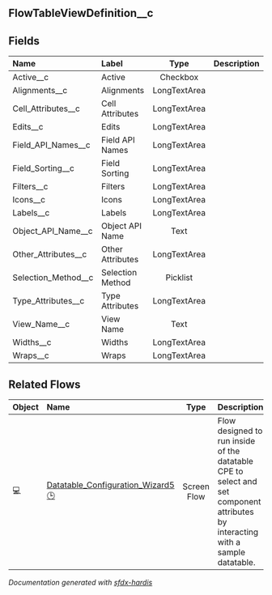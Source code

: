 ## FlowTableViewDefinition__c

<!-- Object description -->

## Fields

| Name      | Label | Type | Description |
| :-------- | :---- | :--: | :---------- | 
| Active__c | Active | Checkbox | <!-- --> |
| Alignments__c | Alignments | LongTextArea | <!-- --> |
| Cell_Attributes__c | Cell Attributes | LongTextArea | <!-- --> |
| Edits__c | Edits | LongTextArea | <!-- --> |
| Field_API_Names__c | Field API Names | LongTextArea | <!-- --> |
| Field_Sorting__c | Field Sorting | LongTextArea | <!-- --> |
| Filters__c | Filters | LongTextArea | <!-- --> |
| Icons__c | Icons | LongTextArea | <!-- --> |
| Labels__c | Labels | LongTextArea | <!-- --> |
| Object_API_Name__c | Object API Name | Text | <!-- --> |
| Other_Attributes__c | Other Attributes | LongTextArea | <!-- --> |
| Selection_Method__c | Selection Method | Picklist | <!-- --> |
| Type_Attributes__c | Type Attributes | LongTextArea | <!-- --> |
| View_Name__c | View Name | Text | <!-- --> |
| Widths__c | Widths | LongTextArea | <!-- --> |
| Wraps__c | Wraps | LongTextArea | <!-- --> |


## Related Flows

| Object | Name      | Type | Description |
| :----  | :-------- | :--: | :---------- | 
| 💻 | [Datatable_Configuration_Wizard5](../flows/Datatable_Configuration_Wizard5.md) [🕒](../flows/Datatable_Configuration_Wizard5-history.md) |  Screen Flow | Flow designed to run inside of the datatable CPE to select and set component attributes by interacting with a sample datatable. |






_Documentation generated with [sfdx-hardis](https://sfdx-hardis.cloudity.com)_
